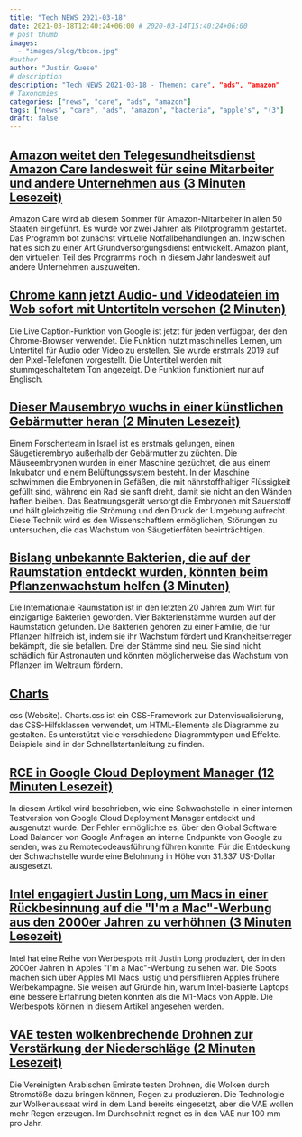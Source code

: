 ```yaml
---
title: "Tech NEWS 2021-03-18"
date: 2021-03-18T12:40:24+06:00 # 2020-03-14T15:40:24+06:00
# post thumb
images:
  - "images/blog/tbcon.jpg"
#author
author: "Justin Guese"
# description
description: "Tech NEWS 2021-03-18 - Themen: care", "ads", "amazon"
# Taxonomies
categories: ["news", "care", "ads", "amazon"]
tags: ["news", "care", "ads", "amazon", "bacteria", "apple's", "(3"]
draft: false
---
```


## [Amazon weitet den Telegesundheitsdienst Amazon Care landesweit für seine Mitarbeiter und andere Unternehmen aus (3 Minuten Lesezeit)](https://www.cnbc.com/2021/03/17/amazon-is-expanding-amazon-care-telehealth-service-nationally-for-employees.html)

 Amazon Care wird ab diesem Sommer für Amazon-Mitarbeiter in allen 50 Staaten eingeführt. Es wurde vor zwei Jahren als Pilotprogramm gestartet. Das Programm bot zunächst virtuelle Notfallbehandlungen an. Inzwischen hat es sich zu einer Art Grundversorgungsdienst entwickelt. Amazon plant, den virtuellen Teil des Programms noch in diesem Jahr landesweit auf andere Unternehmen auszuweiten.

## [Chrome kann jetzt Audio- und Videodateien im Web sofort mit Untertiteln versehen (2 Minuten)](https://www.theverge.com/2021/3/17/22337074/chrome-real-time-live-captions-audio-accessibility)

 Die Live Caption-Funktion von Google ist jetzt für jeden verfügbar, der den Chrome-Browser verwendet. Die Funktion nutzt maschinelles Lernen, um Untertitel für Audio oder Video zu erstellen. Sie wurde erstmals 2019 auf den Pixel-Telefonen vorgestellt. Die Untertitel werden mit stummgeschaltetem Ton angezeigt. Die Funktion funktioniert nur auf Englisch.

## [Dieser Mausembryo wuchs in einer künstlichen Gebärmutter heran (2 Minuten Lesezeit)](https://finance.yahoo.com/news/weizmann-institute-of-science-mechanical-womb-215003047.html)

 Einem Forscherteam in Israel ist es erstmals gelungen, einen Säugetierembryo außerhalb der Gebärmutter zu züchten. Die Mäuseembryonen wurden in einer Maschine gezüchtet, die aus einem Inkubator und einem Belüftungssystem besteht. In der Maschine schwimmen die Embryonen in Gefäßen, die mit nährstoffhaltiger Flüssigkeit gefüllt sind, während ein Rad sie sanft dreht, damit sie nicht an den Wänden haften bleiben. Das Beatmungsgerät versorgt die Embryonen mit Sauerstoff und hält gleichzeitig die Strömung und den Druck der Umgebung aufrecht. Diese Technik wird es den Wissenschaftlern ermöglichen, Störungen zu untersuchen, die das Wachstum von Säugetierföten beeinträchtigen.

## [Bislang unbekannte Bakterien, die auf der Raumstation entdeckt wurden, könnten beim Pflanzenwachstum helfen (3 Minuten)](https://www.cnn.com/2021/03/16/world/international-space-station-microbes-scn-trnd/index.html)

 Die Internationale Raumstation ist in den letzten 20 Jahren zum Wirt für einzigartige Bakterien geworden. Vier Bakterienstämme wurden auf der Raumstation gefunden. Die Bakterien gehören zu einer Familie, die für Pflanzen hilfreich ist, indem sie ihr Wachstum fördert und Krankheitserreger bekämpft, die sie befallen. Drei der Stämme sind neu. Sie sind nicht schädlich für Astronauten und könnten möglicherweise das Wachstum von Pflanzen im Weltraum fördern.

## [Charts](https://chartscss.org/)

css (Website). Charts.css ist ein CSS-Framework zur Datenvisualisierung, das CSS-Hilfsklassen verwendet, um HTML-Elemente als Diagramme zu gestalten. Es unterstützt viele verschiedene Diagrammtypen und Effekte. Beispiele sind in der Schnellstartanleitung zu finden.

## [RCE in Google Cloud Deployment Manager (12 Minuten Lesezeit)](https://www.ezequiel.tech/2020/05/rce-in-cloud-dm.html)

 In diesem Artikel wird beschrieben, wie eine Schwachstelle in einer internen Testversion von Google Cloud Deployment Manager entdeckt und ausgenutzt wurde. Der Fehler ermöglichte es, über den Global Software Load Balancer von Google Anfragen an interne Endpunkte von Google zu senden, was zu Remotecodeausführung führen konnte. Für die Entdeckung der Schwachstelle wurde eine Belohnung in Höhe von 31.337 US-Dollar ausgesetzt.

## [Intel engagiert Justin Long, um Macs in einer Rückbesinnung auf die "I'm a Mac"-Werbung aus den 2000er Jahren zu verhöhnen (3 Minuten Lesezeit)](https://arstechnica.com/gadgets/2021/03/intel-hires-justin-long-to-mock-macs-in-throwback-to-2000s-im-a-mac-ads/)

 Intel hat eine Reihe von Werbespots mit Justin Long produziert, der in den 2000er Jahren in Apples "I'm a Mac"-Werbung zu sehen war. Die Spots machen sich über Apples M1 Macs lustig und persiflieren Apples frühere Werbekampagne. Sie weisen auf Gründe hin, warum Intel-basierte Laptops eine bessere Erfahrung bieten könnten als die M1-Macs von Apple. Die Werbespots können in diesem Artikel angesehen werden.

## [VAE testen wolkenbrechende Drohnen zur Verstärkung der Niederschläge (2 Minuten Lesezeit)](https://www.bbc.com/news/technology-56428984)

 Die Vereinigten Arabischen Emirate testen Drohnen, die Wolken durch Stromstöße dazu bringen können, Regen zu produzieren. Die Technologie zur Wolkenaussaat wird in dem Land bereits eingesetzt, aber die VAE wollen mehr Regen erzeugen. Im Durchschnitt regnet es in den VAE nur 100 mm pro Jahr.

